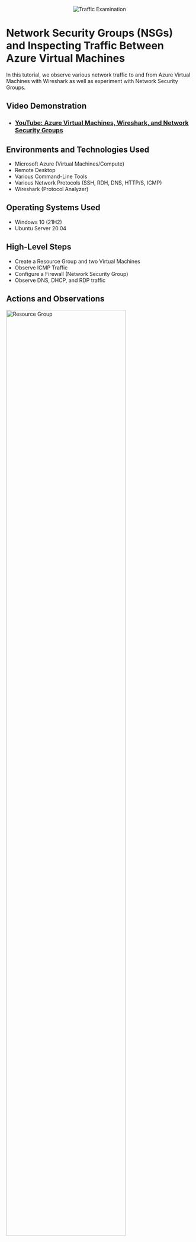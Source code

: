 <p align="center">
<img src="https://i.imgur.com/Ua7udoS.png" alt="Traffic Examination"/>
</p>

<h1>Network Security Groups (NSGs) and Inspecting Traffic Between Azure Virtual Machines</h1>
In this tutorial, we observe various network traffic to and from Azure Virtual Machines with Wireshark as well as experiment with Network Security Groups. <br />


<h2>Video Demonstration</h2>

- ### [YouTube: Azure Virtual Machines, Wireshark, and Network Security Groups](https://www.youtube.com)

<h2>Environments and Technologies Used</h2>

- Microsoft Azure (Virtual Machines/Compute)
- Remote Desktop
- Various Command-Line Tools
- Various Network Protocols (SSH, RDH, DNS, HTTP/S, ICMP)
- Wireshark (Protocol Analyzer)

<h2>Operating Systems Used </h2>

- Windows 10 (21H2)
- Ubuntu Server 20.04

<h2>High-Level Steps</h2>

- Create a Resource Group and two Virtual Machines
- Observe ICMP Traffic
- Configure a Firewall (Network Security Group)
- Observe DNS, DHCP, and RDP traffic 

<h2>Actions and Observations</h2>

<p>
<img src="https://i.imgur.com/jJAVRlY.jpeg" height="80%" width="80%" alt="Resource Group"/>
  <img src="https://i.imgur.com/ZQWyRUm.jpeg" height="80%" width="80%" alt="Virtual Machines"/>
</p>
<p>
First step in this process is to create a Resource Group. This going to help monitor and maintain the two Virtual Machines we are going to create as well. When creating this, make sure to place it in the region where your located. Once this is finsihed, we will the start on the VMs. Head over to your home screen and click on create VM, we need a windows and a linux VM. While the first VM is creating it will also generate a new virtual network/subnet. When the second VM is created, we will put that one on the previous vnet/subnet mask that was generated. Lets make sure to place both VMs on the same resource group and in the same region. Authenicate your username/password for both and write them down so you don't forget.  
</p>

<p>
  <img src="https://i.imgur.com/mu2o8Za.png" height="45%" width="45%" alt="Remote Desktop"/>  <img src="https://i.imgur.com/PHi6H7M.jpeg" height="45%" width="45%" alt="Remote Desktop"/>
</p>
<p>
  Now its time to get into the remote desktop. go to your start menu and pull it up. once there you will go the windows virtaul machine and get the public ip address. which you can find by going to windows vm and it will pull up certain things such as the public ip address, private address, and settings etc; Take that public ip address and put it in the remote destop, it will ask you for the username/password you created for the windows vm.
</p>
<br />

<p>
<img src="https://i.imgur.com/bVDOA4e.jpeg" height="35%" width="35%" alt="ICMP filtered"/>  <img src="https://i.imgur.com/83m9GwC.jpeg" height="45%" width="45%" alt="ICMP filtered"/>
<img src="https://i.imgur.com/8xWSvVD.jpeg" height="80%" width="80%" alt="Linux Private Address"/> 
</p>
<p>
 Inside of the windows vm we will pull up wirehsark. wireshark will help us open a packet capture as well as filter for icmp traffic between both vms. Next we are going to get the private address from the linux vm and ping it in powershell and see how the traffic is on wireshark.  Once the you ping the private address, you will be able to see the reply and request between the two vms as well as where its coming from. The traffic is between a windows 10 machine and linux machine.
</p>
<br />

<p>
<img src="https://i.imgur.com/DgFkG1n.jpeg" height="40%" width="40%" alt="Nonstop Ping"/>
</p>
<p>
  Here we are intiiating a nonstop ping, observing the ping continously as it goes down the page. To make this happen we enter ping 10.0.0.0 -t in the powershell. 
</p>
<p>
  <img src="https://i.imgur.com/gLuHcWN.jpeg" height="80%" width="80%" alt="Inbound rule"/>
</p>
<p>
  In the picture above we are going to deny the traffic for icmp by going to the network security group and change the rule to deny. For the port, source, and destination theres no specific one so we will put any. When this is finish, in powershell the ping will look different in the command line and the traffic will look different in wireshark.   
</p>
   <img src="https://i.imgur.com/Nf4olHq.jpeg" height="50%" width="50%" alt="Inbound rule"/> <img src="https://i.imgur.com/9vxLTkO.jpeg" height="60%" width="60%" alt="Inbound rule"/> 
<p>
  Observing the ping and the traffic , you can see the request timed out on the command line in powershell since the inbound rule was denied. In wireshark you'll notice that between both VMs private address theres only a request. Because we changed the rule, there won't be a reply and request with the traffic. Denying any traffic for the ICMP protocol.  
</p>
<p>
  <img src="https://i.imgur.com/p9znFwj.jpeg" height="50%" width="50%" alt="Inbound rule"/>
</p>
<p>
We are going to change the inboiund rule again to allow the ICMP traffic to resume. Now whenever this happen you will see the ping start to go down the page again as well as the reply and request start to resume with the ICMP traffic. 
</p>

<p>
  <img src="https://i.imgur.com/S5OUaSB.jpeg" height="50%" width="50%" alt="RDP Traffic"/>
  <img src="https://i.imgur.com/K2ncQGm.jpeg" height="50%" width="50%" alt="DNS Traffic"/>
  <img src="https://i.imgur.com/9EGw44k.jpeg" height="50%" width="50%" alt="DHCP Traffic"/>
</p>
<p>
Here we are filtering traffic for three different protocols RDP, DNS, and DHCP. Watching the trffic being sent and recieved from private ip addresses/ip addresses. For RDP you can either type just RDP or tcp.port==3389. For DNS which is tcp and udp port 53, typing DNS will work. Lastly, for DHCP typing udp.port==68 and udp.port==67 will work as well. 
</p>
<br />

